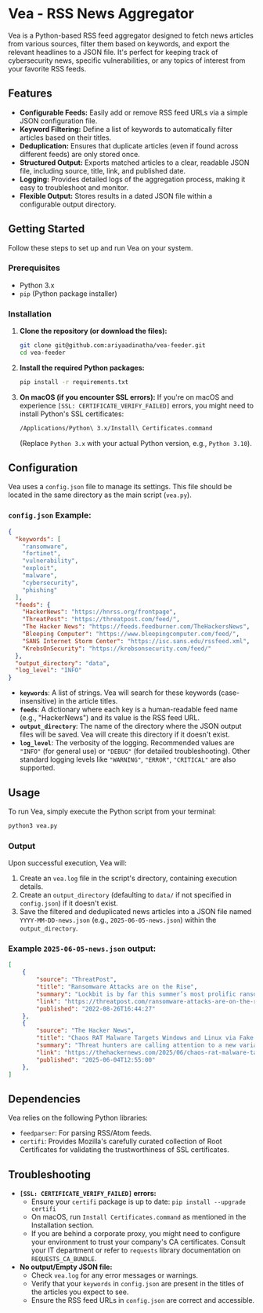 # Vea - RSS News Aggregator

Vea is a Python-based RSS feed aggregator designed to fetch news articles from various sources, filter them based on keywords, and export the relevant headlines to a JSON file. It's perfect for keeping track of cybersecurity news, specific vulnerabilities, or any topics of interest from your favorite RSS feeds.

## Features

* **Configurable Feeds:** Easily add or remove RSS feed URLs via a simple JSON configuration file.
* **Keyword Filtering:** Define a list of keywords to automatically filter articles based on their titles.
* **Deduplication:** Ensures that duplicate articles (even if found across different feeds) are only stored once.
* **Structured Output:** Exports matched articles to a clear, readable JSON file, including source, title, link, and published date.
* **Logging:** Provides detailed logs of the aggregation process, making it easy to troubleshoot and monitor.
* **Flexible Output:** Stores results in a dated JSON file within a configurable output directory.

## Getting Started

Follow these steps to set up and run Vea on your system.

### Prerequisites

* Python 3.x
* `pip` (Python package installer)

### Installation

1.  **Clone the repository (or download the files):**
    ```bash
    git clone git@github.com:ariyaadinatha/vea-feeder.git
    cd vea-feeder
    ```

2.  **Install the required Python packages:**
    ```bash
    pip install -r requirements.txt
    ```

3.  **On macOS (if you encounter SSL errors):**
    If you're on macOS and experience `[SSL: CERTIFICATE_VERIFY_FAILED]` errors, you might need to install Python's SSL certificates:
    ```bash
    /Applications/Python\ 3.x/Install\ Certificates.command
    ```
    (Replace `Python 3.x` with your actual Python version, e.g., `Python 3.10`).

## Configuration

Vea uses a `config.json` file to manage its settings. This file should be located in the same directory as the main script (`vea.py`).

### `config.json` Example:

```json
{
  "keywords": [
    "ransomware",
    "fortinet",
    "vulnerability",
    "exploit",
    "malware",
    "cybersecurity",
    "phishing"
  ],
  "feeds": {
    "HackerNews": "https://hnrss.org/frontpage",
    "ThreatPost": "https://threatpost.com/feed/",
    "The Hacker News": "https://feeds.feedburner.com/TheHackersNews",
    "Bleeping Computer": "https://www.bleepingcomputer.com/feed/",
    "SANS Internet Storm Center": "https://isc.sans.edu/rssfeed.xml",
    "KrebsOnSecurity": "https://krebsonsecurity.com/feed/"
  },
  "output_directory": "data",
  "log_level": "INFO"
}
```

* **`keywords`**: A list of strings. Vea will search for these keywords (case-insensitive) in the article titles.
* **`feeds`**: A dictionary where each key is a human-readable feed name (e.g., "HackerNews") and its value is the RSS feed URL.
* **`output_directory`**: The name of the directory where the JSON output files will be saved. Vea will create this directory if it doesn't exist.
* **`log_level`**: The verbosity of the logging. Recommended values are `"INFO"` (for general use) or `"DEBUG"` (for detailed troubleshooting). Other standard logging levels like `"WARNING"`, `"ERROR"`, `"CRITICAL"` are also supported.

## Usage

To run Vea, simply execute the Python script from your terminal:

```bash
python3 vea.py
```

### Output

Upon successful execution, Vea will:

1.  Create an `vea.log` file in the script's directory, containing execution details.
2.  Create an `output_directory` (defaulting to `data/` if not specified in `config.json`) if it doesn't exist.
3.  Save the filtered and deduplicated news articles into a JSON file named `YYYY-MM-DD-news.json` (e.g., `2025-06-05-news.json`) within the `output_directory`.

### Example `2025-06-05-news.json` output:

```json
[
    {
        "source": "ThreatPost",
        "title": "Ransomware Attacks are on the Rise",
        "summary": "Lockbit is by far this summer’s most prolific ransomware group, trailed by two offshoots of the Conti group.",
        "link": "https://threatpost.com/ransomware-attacks-are-on-the-rise/180481/",
        "published": "2022-08-26T16:44:27"
    },
    {
        "source": "The Hacker News",
        "title": "Chaos RAT Malware Targets Windows and Linux via Fake Network Tool Downloads",
        "summary": "Threat hunters are calling attention to a new variant of a remote access trojan (RAT) called Chaos RAT that has been used in recent attacks targeting Windows and Linux systems.\nAccording to findings f",
        "link": "https://thehackernews.com/2025/06/chaos-rat-malware-targets-windows-and.html",
        "published": "2025-06-04T12:55:00"
    },
]
```

## Dependencies

Vea relies on the following Python libraries:

* `feedparser`: For parsing RSS/Atom feeds.
* `certifi`: Provides Mozilla's carefully curated collection of Root Certificates for validating the trustworthiness of SSL certificates.

## Troubleshooting

* **`[SSL: CERTIFICATE_VERIFY_FAILED]` errors:**
    * Ensure your `certifi` package is up to date: `pip install --upgrade certifi`
    * On macOS, run `Install Certificates.command` as mentioned in the Installation section.
    * If you are behind a corporate proxy, you might need to configure your environment to trust your company's CA certificates. Consult your IT department or refer to `requests` library documentation on `REQUESTS_CA_BUNDLE`.
* **No output/Empty JSON file:**
    * Check `vea.log` for any error messages or warnings.
    * Verify that your `keywords` in `config.json` are present in the titles of the articles you expect to see.
    * Ensure the RSS feed URLs in `config.json` are correct and accessible.